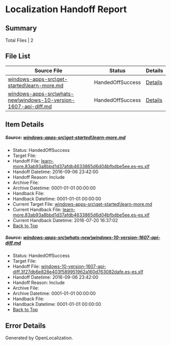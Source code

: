 # <a name='report-top'></a> Localization Handoff Report

## Summary
 Total Files | 2

## File List
 Source File | Status | Details 
 ----------- | ------ | ------- 
 [windows-apps-src\get-started\learn-more.md](https://github.com/Microsoft/windows-apps/blob/8935c0792c1bafbbde907a3eb228c9b3761c8a68/windows-apps-src/get-started/learn-more.md) | HandedOffSuccess | [Details](#399c931ad1d8a4b803478ece137f64c455d5667a3933)
 [windows-apps-src\whats-new\windows-10-version-1607-api-diff.md](https://github.com/Microsoft/windows-apps/blob/8935c0792c1bafbbde907a3eb228c9b3761c8a68/windows-apps-src/whats-new/windows-10-version-1607-api-diff.md) | HandedOffSuccess | [Details](#e897c68c97b4cdeb5cdf2a4df454d40d774cbc907998)

## Item Details
##### <a name='399c931ad1d8a4b803478ece137f64c455d5667a3933'></a> Source: [windows-apps-src\get-started\learn-more.md](https://github.com/Microsoft/windows-apps/blob/8935c0792c1bafbbde907a3eb228c9b3761c8a68/windows-apps-src/get-started/learn-more.md)
* Status: HandedOffSuccess
* Target File: 
* Handoff File: [learn-more.83ab93a8bbd1d37afdb4633865d6d04bfbdbe5ee.es-es.xlf](https://github.com/Microsoft/WDG.handoff/blob/3d88017f120b904970ad357bc41f5a5261e9a0ce/ol-handoff/Microsoft/windows-apps.es-es/master/learn-more.83ab93a8bbd1d37afdb4633865d6d04bfbdbe5ee.es-es.xlf)
* Handoff Datetime: 2016-09-06 23:42:00
* Handoff Reason: Include
* Archive File: 
* Archive Datetime: 0001-01-01 00:00:00
* Handback File: 
* Handback Datetime: 0001-01-01 00:00:00
* Current Target File: [windows-apps-src\get-started\learn-more.md](https://github.com/Microsoft/windows-apps.es-es/blob/ae25724f2c2f0d2747098f5df2f0d64c8f04d5a1/windows-apps-src/get-started/learn-more.md)
* Current Handback File: [learn-more.83ab93a8bbd1d37afdb4633865d6d04bfbdbe5ee.es-es.xlf](https://github.com/Microsoft/WDG.handback/blob/9646d4157c932fa06798caec79eed2dd516cb04b/ol-handback/Microsoft/windows-apps.es-es/master/learn-more.83ab93a8bbd1d37afdb4633865d6d04bfbdbe5ee.es-es.xlf)
* Current Handback Datetime: 2016-07-20 16:37:02
* [Back to Top](#report-top)

##### <a name='e897c68c97b4cdeb5cdf2a4df454d40d774cbc907998'></a> Source: [windows-apps-src\whats-new\windows-10-version-1607-api-diff.md](https://github.com/Microsoft/windows-apps/blob/8935c0792c1bafbbde907a3eb228c9b3761c8a68/windows-apps-src/whats-new/windows-10-version-1607-api-diff.md)
* Status: HandedOffSuccess
* Target File: 
* Handoff File: [windows-10-version-1607-api-diff.3f27db6e828e403f589951962a160d763082dafe.es-es.xlf](https://github.com/Microsoft/WDG.handoff/blob/3d88017f120b904970ad357bc41f5a5261e9a0ce/ol-handoff/Microsoft/windows-apps.es-es/master/windows-10-version-1607-api-diff.3f27db6e828e403f589951962a160d763082dafe.es-es.xlf)
* Handoff Datetime: 2016-09-06 23:42:00
* Handoff Reason: Include
* Archive File: 
* Archive Datetime: 0001-01-01 00:00:00
* Handback File: 
* Handback Datetime: 0001-01-01 00:00:00
* [Back to Top](#report-top)


## Error Details

Generated by OpenLocalization.
